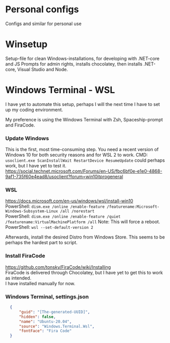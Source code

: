 # Personal configs
Configs and similar for personal use


# Winsetup
Setup-file for clean Windows-installations, for developing with .NET-core and JS
Prompts for admin rights, installs chocolatey, then installs .NET-core, Visual Studio and Node.

# Windows Terminal - WSL 
I have yet to automate this setup, perhaps I will the next time I have to set up my coding environment.

My preference is using the Windows Terminal with Zsh, Spaceship-prompt and FiraCode.

### Update Windows
This is the first, most time-consuming step. You need a recent version of Windows 10 for both security reasons and for WSL 2 to work.
CMD: `usoclient.exe ScanInstallWait RestartDevice ResumeUpdate` could perhaps work, but I have yet to test it.
https://social.technet.microsoft.com/Forums/en-US/fbc6bf0e-e1e0-4868-9af1-735f60e4ead8/usoclient?forum=win10itprogeneral


### WSL
https://docs.microsoft.com/en-us/windows/wsl/install-win10  
PowerShell: `dism.exe /online /enable-feature /featurename:Microsoft-Windows-Subsystem-Linux /all /norestart`  
PowerShell: `dism.exe /online /enable-feature /quiet /featurename:VirtualMachinePlatform /all` Note: This will force a reboot.  
PowerShell: `wsl --set-default-version 2`

Afterwards, install the desired Distro from Windows Store. This seems to be perhaps the hardest part to script.

### Install FiraCode
https://github.com/tonsky/FiraCode/wiki/Installing  
FiraCode is delivered through Chocolatey, but I have yet to get this to work as intended.  
I have installed manually for now.  

### Windows Terminal, settings.json
```json
  {
      "guid": "[The-generated-UUID]",
      "hidden": false,
      "name": "Ubuntu-20.04",
      "source": "Windows.Terminal.Wsl",
      "fontFace": "Fira Code"
  }
```
